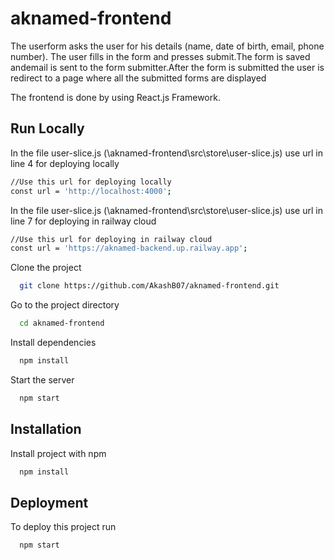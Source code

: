 
# aknamed-frontend

The userform asks the user for his details (name, date of birth, email, phone number). The user fills in the form and presses submit.The form is saved andemail is sent to the form submitter.After the form is submitted the user is redirect to a page where all the submitted forms are displayed

The frontend is done by using React.js Framework.


## Run Locally

In the file user-slice.js (\aknamed-frontend\src\store\user-slice.js) use url in line 4 for deploying locally
```bash
//Use this url for deploying locally
const url = 'http://localhost:4000';
```
In the file user-slice.js (\aknamed-frontend\src\store\user-slice.js) use url in line 7 for deploying in railway cloud
```bash
//Use this url for deploying in railway cloud
const url = 'https://aknamed-backend.up.railway.app';
```

Clone the project

```bash
  git clone https://github.com/AkashB07/aknamed-frontend.git
```

Go to the project directory

```bash
  cd aknamed-frontend
```

Install dependencies

```bash
  npm install
```

Start the server

```bash
  npm start
```


## Installation

Install project with npm

```bash
  npm install
```
    
## Deployment

To deploy this project run

```bash
  npm start
```


